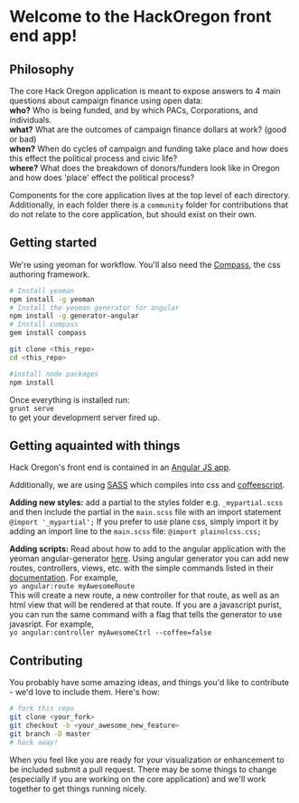 # Welcome to the HackOregon front end app!

## Philosophy
The core Hack Oregon application is meant to expose answers to 4 main questions about campaign finance using open data:   
**who?**  Who is being funded, and by which PACs, Corporations, and individuals.    
**what?**  What are the outcomes of campaign finance dollars at work?  (good or bad)    
**when?**  When do cycles of campaign and funding take place and how does this effect the political process and civic life?    
**where?** What does the breakdown of donors/funders look like in Oregon and how does 'place' effect the political process?

Components for the core application lives at the top level of each directory.  Additionally, in each folder there is a `community` folder for contributions that do not relate to the core application, but should exist on their own.

<!-- ** TODO add gist viewer (like bl.ocks.org) to allow easy integration of community apps ** -->

## Getting started    
We're using yeoman for workflow.  You'll also need the [Compass](http://compass-style.org/), the css authoring framework.

```bash
# Install yeoman
npm install -g yeoman   
# Install the yeoman generator for angular
npm install -g generator-angular    
# Install compass
gem install compass

git clone <this_repo>
cd <this_repo>

#install node packages    
npm install
```

Once everything is installed run:    
`grunt serve`    
to get your development server fired up.   

## Getting aquainted with things
Hack Oregon's front end is contained in an [Angular JS app](http://angularjs.org).   

Additionally, we are using [SASS](http://sass-lang.com/) which compiles into css and [coffeescript](http://coffeescript.org).  

**Adding new styles:** add a partial to the styles folder e.g. `_mypartial.scss` and then include the partial in the `main.scss` file with an import statement `@import '_mypartial';`  If you prefer to use plane css, simply import it by adding an import line to the `main.scss` file: `@import plainolcss.css;`

**Adding scripts:**  Read about how to add to the angular application with the yeoman angular-generator [here](https://github.com/yeoman/generator-angular).  Using angular generator you can add new routes, controllers, views, etc. with the simple commands listed in their [documentation](https://github.com/yeoman/generator-angular).  For example,    
`yo angular:route myAwesomeRoute`   
This will create a new route, a new controller for that route, as well as an html view that will be rendered at that route.  If you are a javascript purist, you can run the same command with a flag that tells the generator to use javasript.  For example,   
`yo angular:controller myAwesomeCtrl --coffee=false`
  

## Contributing
You probably have some amazing ideas, and things you'd like to contribute - we'd love to include them.  Here's how:
```bash
# fork this repo    
git clone <your_fork>
git checkout -b <your_awesome_new_feature>    
git branch -D master    
# hack away!
```

When you feel like you are ready for your visualization or enhancement to be included submit a pull request.  There may be some things to change (especially if you are working on the core application) and we'll work together to get things running nicely.

<!-- If you are working on a visualization that is not one of the 'who', 'what', etc. parts of the application, pick a unique name for your visualization and then you can include everything you need under the `community` folder.  Convention is to use the name of your viz as the prefix for any components you add to the app.  E.g. if you are creating a new directive for your feature, it should live in the `app/scripts/directives/community` folder and if the route is `mynewfeature` you should call the file `myNewFeatureDir.{js/coffee}` with a directive of the same name `myNewFeatureDir`.  This can then be used as `<my-new-feature-dir></my-new-feature-div>` within your template. -->

